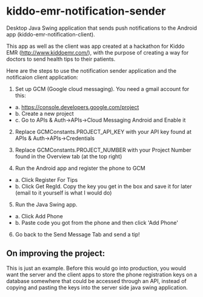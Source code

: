 # kiddo-emr-notification-sender

Desktop Java Swing application that sends push notifications to the Android app (kiddo-emr-notification-client).

This app as well as the client was app created at a hackathon for Kiddo EMR (http://www.kiddoemr.com/), with the purpose of creating a way for doctors to send health tips to their patients.

Here are the steps to use the notification sender application and the notificaion client application:

1.  Set up GCM (Google cloud messaging).  You need a gmail account for this:
  * a. https://console.developers.google.com/project
  * b. Create a new project
  * c. Go to APIs & Auth->APIs->Cloud Messaging Android and Enable it

2.  Replace GCMConstants.PROJECT_API_KEY with your API key found at APIs & Auth->APIs->Credentials

3.  Replace GCMConstants.PROJECT_NUMBER with your Project Number found in the Overview tab (at the top right)

4.  Run the Android app and register the phone to GCM
  * a. Click Register For Tips
  * b. Click Get RegId.  Copy the key you get in the box and save it for later (email to it yourself is what I would do)

5.  Run the Java Swing app.  
  * a. Click Add Phone
  * b. Paste code you got from the phone and then click 'Add Phone'

6.  Go back to the Send Message Tab and send a tip!

## On improving the project:

This is just an example.  Before this would go into production, you would want the server and the client apps to store the phone registration keys on a database somewhere that could be accessed through an API, instead of copying and pasting the keys into the server side java swing application.
